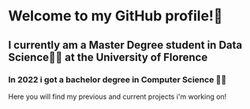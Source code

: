 # Welcome to my GitHub profile!👋
## I currently am a Master Degree student in Data Science👨‍💻 at the University of Florence
### In 2022 i got a bachelor degree in Computer Science 👨‍💻
Here you will find my previous and current projects i'm working on!
<!--
**Albe21072000/Albe21072000** is a ✨ _special_ ✨ repository because its `README.md` (this file) appears on your GitHub profile.

Here are some ideas to get you started:

- 🔭 I’m currently working on ...
- 🌱 I’m currently learning ...
- 👯 I’m looking to collaborate on ...
- 🤔 I’m looking for help with ...
- 💬 Ask me about ...
- 📫 How to reach me: ...
- 😄 Pronouns: ...
- ⚡ Fun fact: ...
-->
